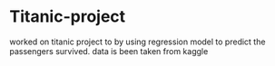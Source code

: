 # Titanic-project
worked on titanic project to by using regression model to predict the passengers survived. data is been taken from kaggle

